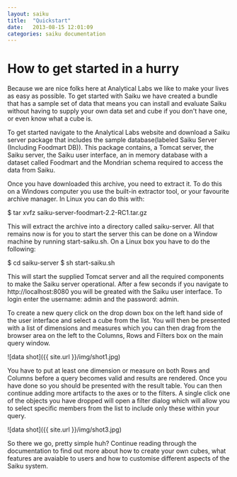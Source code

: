 ```yaml
---
layout: saiku
title:  "Quickstart"
date:   2013-08-15 12:01:09
categories: saiku documentation
---
```


How to get started in a hurry
=============================

Because we are nice folks here at Analytical Labs we like to make your lives as easy as possible. To get started with Saiku we have created a bundle that has a sample set of data that means you can install and evaluate Saiku without having to supply your own data set and cube if you don't have one, or even know what a cube is.

To get started navigate to the Analytical Labs website and download a Saiku server package that includes the sample database(labeled Saiku Server (Including Foodmart DB)). This package contains, a Tomcat server, the Saiku server, the Saiku user interface, an in memory database with a dataset called Foodmart and the Mondrian schema required to access the data from Saiku.

Once you have downloaded this archive, you need to extract it. To do this on a Windows computer you use the built-in extractor tool, or your favourite archive manager. In Linux you can do this with:

$ tar xvfz saiku-server-foodmart-2.2-RC1.tar.gz

This will extract the archive into a directory called saiku-server. All that remains now is for you to start the server this can be done on a Window machine by running start-saiku.sh. On a Linux box you have to do the following:

$ cd saiku-server
$ sh start-saiku.sh

This will start the supplied Tomcat server and all the required components to make the Saiku server operational. After a few seconds if you navigate to http://localhost:8080 you will be greated with the Saiku user interface. To login enter the username: admin and the password: admin.

To create a new query click on the drop down box on the left hand side of the user interface and select a cube from the list. You will then be presented with a list of dimensions and measures which you can then drag from the browser area on the left to the Columns, Rows and Filters box on the main query window.

![data shot]({{ site.url }}/img/shot1.jpg)


You have to put at least one dimension or measure on both Rows and Columns before a query becomes valid and results are rendered. Once you have done so you should be presented with the result table. You can then continue adding more artifacts to the axes or to the filters. A single click one of the objects you have dropped will open a filter dialog which will allow you to select specific members from the list to include only these within your query.

![data shot]({{ site.url }}/img/shot3.jpg)


So there we go, pretty simple huh? Continue reading through the documentation to find out more about how to create your own cubes, what features are avaiable to users and how to customise different aspects of the Saiku system. 
